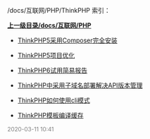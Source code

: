 /docs/互联网/PHP/ThinkPHP 索引：


**[上一级目录/docs/互联网/PHP](/docs/互联网/PHP/index.md)**

- [ThinkPHP5采用Composer完全安装](/docs/互联网/PHP/ThinkPHP/ThinkPHP5采用Composer完全安装.md)

- [ThinkPHP5项目优化](/docs/互联网/PHP/ThinkPHP/ThinkPHP5项目优化.md)

- [ThinkPHP6试用简易报告](/docs/互联网/PHP/ThinkPHP/ThinkPHP6试用简易报告.md)

- [ThinkPHP中采用子域名部署解决API版本管理](/docs/互联网/PHP/ThinkPHP/ThinkPHP中采用子域名部署解决API版本管理.md)

- [ThinkPHP如何使用cli模式](/docs/互联网/PHP/ThinkPHP/ThinkPHP如何使用cli模式.md)

- [ThinkPHP模板编译缓存](/docs/互联网/PHP/ThinkPHP/ThinkPHP模板编译缓存.md)


<font size=2 color='grey'> 2020-03-11 10:41 </font>